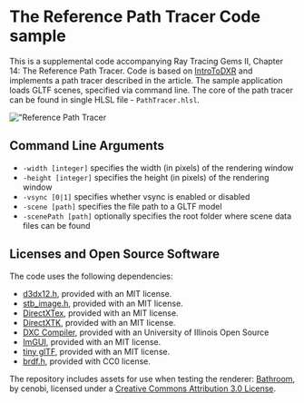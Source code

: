 # The Reference Path Tracer Code sample

This is a supplemental code accompanying Ray Tracing Gems II, Chapter 14: The Reference Path Tracer. Code is based on [IntroToDXR](https://github.com/acmarrs/IntroToDXR/) and implements a path tracer described in the article. The sample application loads GLTF scenes, specified via command line. The core of the path tracer can be found in single HLSL file - `PathTracer.hlsl`.

!["Reference Path Tracer](https://github.com/boksajak/referencePT/blob/master/ReferencePT.png "Reference Path Tracer Output")

## Command Line Arguments

* `-width [integer]` specifies the width (in pixels) of the rendering window
* `-height [integer]` specifies the height (in pixels) of the rendering window
* `-vsync [0|1]` specifies whether vsync is enabled or disabled
* `-scene [path]` specifies the file path to a GLTF model
* `-scenePath [path]` optionally specifies the root folder where scene data files can be found

## Licenses and Open Source Software

The code uses the following dependencies:
* [d3dx12.h](https://github.com/Microsoft/DirectX-Graphics-Samples/tree/master/Libraries/D3DX12), provided with an MIT license. 
* [stb_image.h](https://github.com/nothings/stb/blob/master/stb_image.h), provided with an MIT license.
* [DirectXTex](https://github.com/Microsoft/DirectXTex), provided with an MIT license.
* [DirectXTK](https://github.com/Microsoft/DirectXTK), provided with an MIT license.
* [DXC Compiler](https://github.com/microsoft/DirectXShaderCompiler), provided with an University of Illinois Open Source
* [ImGUI](https://github.com/ocornut/imgui), provided with an MIT license.
* [tiny glTF](https://github.com/syoyo/tinygltf), provided with an MIT license.
* [brdf.h](https://github.com/boksajak/brdf), provided with CC0 license.

The repository includes assets for use when testing the renderer:
[Bathroom](https://www.blendswap.com/blend/6369), by cenobi, licensed under a [Creative Commons Attribution 3.0 License](https://creativecommons.org/licenses/by/3.0/).


